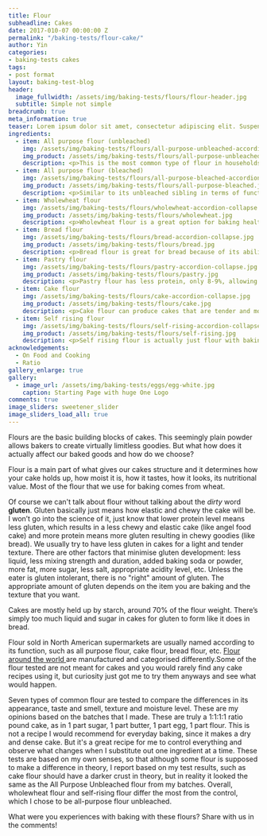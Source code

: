 ```yaml
---
title: Flour
subheadline: Cakes
date: 2017-010-07 00:00:00 Z
permalink: "/baking-tests/flour-cake/"
author: Yin
categories:
- baking-tests cakes
tags:
- post format
layout: baking-test-blog
header:
  image_fullwidth: /assets/img/baking-tests/flours/flour-header.jpg
  subtitle: Simple not simple
breadcrumb: true
meta_information: true
teaser: Lorem ipsum dolor sit amet, consectetur adipiscing elit. Suspendisse tincidunt mi purus, vitae scelerisque urna varius ut. Cras eget pulvinar lacus. Vestibulum efficitur nisl eu tempus fermentum. Donec malesuada dignissim tellus, sit amet auctor mauris ultrices id.
ingredients:
  - item: All purpose flour (unbleached)
    img: /assets/img/baking-tests/flours/all-purpose-unbleached-accordion-collapse.jpg
    img_product: /assets/img/baking-tests/flours/all-purpose-unbleached.jpg
    description: <p>This is the most common type of flour in households. As its name suggests, it's a good flour to use for most baked goods. It's versatile and easy to find in store.</p><p>It has about 12-13% of protein depending on the brand. In US south and Pacific Northwest, all purpose flour has about 7.5-9.9% protein. The ones tested has about 12%. Since this has medium level of gluten, a good balance between cake flour and bread flour can be used to approximate it.</p>
  - item: All purpose flour (bleached)
    img: /assets/img/baking-tests/flours/all-purpose-bleached-accordion-collapse.jpg
    img_product: /assets/img/baking-tests/flours/all-purpose-bleached.jpg
    description: <p>Similar to its unbleached sibling in terms of functions. But it will make paler cookies and baked goods compared to unbleached flour. People with a sensitive palate may be able to detect a taste different - I am not one of them. Flour becomes whiter overtime and chemicals have been added to bleached flour to speed up the ageing process.</p><p>Bleached flour with certain additives used in bleached flour such as potassium bromate, benzoyl peroxide, calcium peroxide, azodicarbonamide, are not allowed in different countries.</p>
  - item: Wholewheat flour
    img: /assets/img/baking-tests/flours/wholewheat-accordion-collapse.jpg
    img_product: /assets/img/baking-tests/flours/wholewheat.jpg
    description: <p>Wholewheat flour is a great option for baking healthier. It contains more nutritions and has a higher glycemic index compared to the other flours in this list, meaning it takes longer to digest and maintains blood sugar level better. Wholewheat uses every part of the wheat kernel, called endosperm, germ, and bran. All purpose flour only contains endosperm. The bran and germ are what gives wholewheat flour more nutritious. But these also hinders the flour’s ability to create gluten, meaning the flour will be less chewy. The germ and bran also becomes rancid faster, which means that wholewheat flour doesn’t last as long as all purpose flour.</p><p>Using wholewheat flour will create denser, darker, and more flavourful baked goods.</p><p>Wholewheat flour absorbs more liquid compared to all purpose flour. So for a recipe to be converted into using wholewheat, more liquid must be added, or else the cake be drier than intended. </p><p>If you want to substitute a recipe with wholewheat flour, a general rule of thumb is to substitute 50% of the all purpose flour with wholewheat flour. That is, if recipe called for 100g all purpose flour, you can change it to 50g all purpose flour and 50g wholewheat flour. Also add an additional 1-2 tbsp of liquid to the original recipe.</p>
  - item: Bread flour
    img: /assets/img/baking-tests/flours/bread-accordion-collapse.jpg
    img_product: /assets/img/baking-tests/flours/bread.jpg
    description: <p>Bread flour is great for bread because of its ability to develop gluten. It has between 12-13% gluten, allowing it to create chewy and delicious breads. It is not generally used for cakes.</p><p>If using bread flour in a cake recipe, but still wishes for a tender cake, remember to minimise mixing and bake immediately so that gluten does not have the opportunity to develop. The high ratio of liquid and sugar in cake recipes also help hinder gluten development.</p>
  - item: Pastry flour
    img: /assets/img/baking-tests/flours/pastry-accordion-collapse.jpg
    img_product: /assets/img/baking-tests/flours/pastry.jpg
    description: <p>Pastry flour has less protein, only 8-9%, allowing it to create tender baked goods. It’s best used for things that wants a crumbly or flaky products like pie crusts.</p>
  - item: Cake flour
    img: /assets/img/baking-tests/flours/cake-accordion-collapse.jpg
    img_product: /assets/img/baking-tests/flours/cake.jpg
    description: <p>Cake flour can produce cakes that are tender and moist. Cake flour has the least protein out of this list at about 7.5-8%. It is always finely ground and bleached, so it shares some properties with the bleached all purpose flour.</p><p>Cake flour are slightly acidic, and acid helps cakes set sooner. When a cake is set sooner, it doesn’t need to be baked for as long, which keeps more moisture inside the cake, resulting a more moist cake.</p><p>Cake flour produces a finer texture by evenly distributing fat and tiny air bubbles in the cake batter. Batters with cake flour can hold more sugar, which in turn also helps increase the moisture of the cake.</p><p>Most recipes using cake flour will also use a chemical leavening, such as baking powder or baking soda.</p>
  - item: Self rising flour
    img: /assets/img/baking-tests/flours/self-rising-accordion-collapse.jpg
    img_product: /assets/img/baking-tests/flours/self-rising.jpg
    description: <p>Self rising flour is actually just flour with baking powder added to it already. This saves us a step with measuring out baking powder when using in a recipe. About 5% of its weight is baking powder. Since there is already leavening added, it creates the most rise out of all the flour and makes the most tender cake, but the same effect can be achieved with the other flours if you add baking powder to it.</p><p>Just keep in mind that since there’s already baking powder in it, you can’t use self rising flour in recipes that don't need chemical leavening, such as yeast leavened bread.</p>
acknowledgements:
  - On Food and Cooking
  - Ratio
gallery_enlarge: true
gallery:
  - image_url: /assets/img/baking-tests/eggs/egg-white.jpg
    caption: Starting Page with huge One Logo
comments: true
image_sliders: sweetener_slider
image_sliders_load_all: true
---
```

Flours are the basic building blocks of cakes. This seemingly plain powder allows bakers to create virtually limitless goodies. But what how does it actually affect our baked goods and how do we choose?

Flour is a main part of what gives our cakes structure and it determines how your cake holds up, how moist it is, how it tastes, how it looks, its nutritional value. Most of the flour that we use for baking comes from wheat.

Of course we can't talk about flour without talking about the <em>dirty</em> word <strong>gluten</strong>. Gluten basically just means how elastic and chewy the cake will be. I won’t go into the science of it, just know that lower protein level means less gluten, which results in a less chewy and elastic cake (like angel food cake) and more protein means more gluten resulting in chewy goodies (like bread). We usually try to have less gluten in cakes  for a light and tender texture. There are other factors that minimise gluten development: less liquid, less mixing strength and duration, added baking soda or powder, more fat, more sugar, less salt, appropriate acidity level, etc. Unless the eater is gluten intolerant, there is no "right" amount of gluten. The appropriate amount of gluten depends on the item you are baking and the texture that you want.

Cakes are mostly held up by starch, around 70% of the flour weight. There’s simply too much liquid and sugar in cakes for gluten to form like it does in bread.

Flour sold in North American supermarkets are usually named according to its function, such as all purpose flour, cake flour, bread flour, etc. <a href="https://www.weekendbakery.com/posts/understanding-flour-types/" target="_blank">Flour around the world </a> are manufactured and categorised differently.Some of the flour tested are not meant for cakes and you would rarely find any cake recipes using it, but curiosity just got me to try them anyways and see what would happen.

Seven types of common flour are tested to compare the differences in its appearance, taste and smell, texture and moisture level. These are my opinions based on the batches that I made. These are truly a 1:1:1:1 ratio pound cake, as in 1 part sugar, 1 part butter, 1 part egg, 1 part flour. This is not a recipe I would recommend for everyday baking, since it makes a dry and dense cake. But it's a great recipe for me to control everything and observe what changes when I substitute out one ingredient at a time. These tests are based on my own senses, so that although some flour is supposed to make a difference in theory, I report based on my test results, such as cake flour should have a darker crust in theory, but in reality it looked the same as the All Purpose Unbleached flour from my batches. Overall, wholewheat flour and self-rising flour differ the most from the control, which I chose to be all-purpose flour unbleached.

What were you experiences with baking with these flours? Share with us in the comments!
